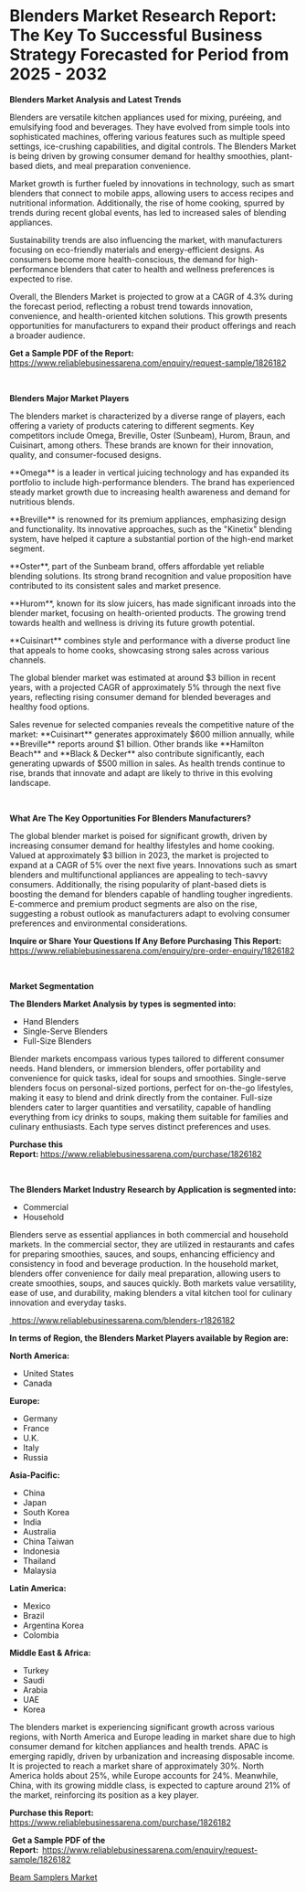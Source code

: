 <p><h1>Blenders Market Research Report: The Key To Successful Business Strategy Forecasted for Period from 2025 - 2032</h1></p><p><strong>Blenders Market Analysis and Latest Trends</strong></p>
<p><p>Blenders are versatile kitchen appliances used for mixing, puréeing, and emulsifying food and beverages. They have evolved from simple tools into sophisticated machines, offering various features such as multiple speed settings, ice-crushing capabilities, and digital controls. The Blenders Market is being driven by growing consumer demand for healthy smoothies, plant-based diets, and meal preparation convenience. </p><p>Market growth is further fueled by innovations in technology, such as smart blenders that connect to mobile apps, allowing users to access recipes and nutritional information. Additionally, the rise of home cooking, spurred by trends during recent global events, has led to increased sales of blending appliances. </p><p>Sustainability trends are also influencing the market, with manufacturers focusing on eco-friendly materials and energy-efficient designs. As consumers become more health-conscious, the demand for high-performance blenders that cater to health and wellness preferences is expected to rise. </p><p>Overall, the Blenders Market is projected to grow at a CAGR of 4.3% during the forecast period, reflecting a robust trend towards innovation, convenience, and health-oriented kitchen solutions. This growth presents opportunities for manufacturers to expand their product offerings and reach a broader audience.</p></p>
<p><strong>Get a Sample PDF of the Report:&nbsp;</strong> <a href="https://www.reliablebusinessarena.com/enquiry/request-sample/1826182?utm_campaign=2343&utm_medium=2&utm_source=Github&utm_content=ia&utm_term=18022025&utm_id=blenders">https://www.reliablebusinessarena.com/enquiry/request-sample/1826182</a></p>
<p>&nbsp;</p>
<p><strong>Blenders Major Market Players</strong></p>
<p><p>The blenders market is characterized by a diverse range of players, each offering a variety of products catering to different segments. Key competitors include Omega, Breville, Oster (Sunbeam), Hurom, Braun, and Cuisinart, among others. These brands are known for their innovation, quality, and consumer-focused designs.</p><p>**Omega** is a leader in vertical juicing technology and has expanded its portfolio to include high-performance blenders. The brand has experienced steady market growth due to increasing health awareness and demand for nutritious blends.</p><p>**Breville** is renowned for its premium appliances, emphasizing design and functionality. Its innovative approaches, such as the "Kinetix" blending system, have helped it capture a substantial portion of the high-end market segment.</p><p>**Oster**, part of the Sunbeam brand, offers affordable yet reliable blending solutions. Its strong brand recognition and value proposition have contributed to its consistent sales and market presence.</p><p>**Hurom**, known for its slow juicers, has made significant inroads into the blender market, focusing on health-oriented products. The growing trend towards health and wellness is driving its future growth potential.</p><p>**Cuisinart** combines style and performance with a diverse product line that appeals to home cooks, showcasing strong sales across various channels.</p><p>The global blender market was estimated at around $3 billion in recent years, with a projected CAGR of approximately 5% through the next five years, reflecting rising consumer demand for blended beverages and healthy food options.</p><p>Sales revenue for selected companies reveals the competitive nature of the market: **Cuisinart** generates approximately $600 million annually, while **Breville** reports around $1 billion. Other brands like **Hamilton Beach** and **Black & Decker** also contribute significantly, each generating upwards of $500 million in sales. As health trends continue to rise, brands that innovate and adapt are likely to thrive in this evolving landscape.</p></p>
<p>&nbsp;</p>
<p><strong>What Are The Key Opportunities For Blenders Manufacturers?</strong></p>
<p><p>The global blender market is poised for significant growth, driven by increasing consumer demand for healthy lifestyles and home cooking. Valued at approximately $3 billion in 2023, the market is projected to expand at a CAGR of 5% over the next five years. Innovations such as smart blenders and multifunctional appliances are appealing to tech-savvy consumers. Additionally, the rising popularity of plant-based diets is boosting the demand for blenders capable of handling tougher ingredients. E-commerce and premium product segments are also on the rise, suggesting a robust outlook as manufacturers adapt to evolving consumer preferences and environmental considerations.</p></p>
<p><strong>Inquire or Share Your Questions If Any Before Purchasing This Report:</strong> <a href="https://www.reliablebusinessarena.com/enquiry/pre-order-enquiry/1826182?utm_campaign=2343&utm_medium=2&utm_source=Github&utm_content=ia&utm_term=18022025&utm_id=blenders">https://www.reliablebusinessarena.com/enquiry/pre-order-enquiry/1826182</a></p>
<p>&nbsp;</p>
<p><strong>Market Segmentation</strong></p>
<p><strong>The Blenders Market Analysis by types is segmented into:</strong></p>
<p><ul><li>Hand Blenders</li><li>Single-Serve Blenders</li><li>Full-Size Blenders</li></ul></p>
<p><p>Blender markets encompass various types tailored to different consumer needs. Hand blenders, or immersion blenders, offer portability and convenience for quick tasks, ideal for soups and smoothies. Single-serve blenders focus on personal-sized portions, perfect for on-the-go lifestyles, making it easy to blend and drink directly from the container. Full-size blenders cater to larger quantities and versatility, capable of handling everything from icy drinks to soups, making them suitable for families and culinary enthusiasts. Each type serves distinct preferences and uses.</p></p>
<p><strong>Purchase this Report:&nbsp;</strong><a href="https://www.reliablebusinessarena.com/purchase/1826182?utm_campaign=2343&utm_medium=2&utm_source=Github&utm_content=ia&utm_term=18022025&utm_id=blenders">https://www.reliablebusinessarena.com/purchase/1826182</a></p>
<p>&nbsp;</p>
<p><strong>The Blenders Market Industry Research by Application is segmented into:</strong></p>
<p><ul><li>Commercial</li><li>Household</li></ul></p>
<p><p>Blenders serve as essential appliances in both commercial and household markets. In the commercial sector, they are utilized in restaurants and cafes for preparing smoothies, sauces, and soups, enhancing efficiency and consistency in food and beverage production. In the household market, blenders offer convenience for daily meal preparation, allowing users to create smoothies, soups, and sauces quickly. Both markets value versatility, ease of use, and durability, making blenders a vital kitchen tool for culinary innovation and everyday tasks.</p></p>
<p><a href="https://www.reliablebusinessarena.com/blenders-r1826182?utm_campaign=2343&utm_medium=2&utm_source=Github&utm_content=ia&utm_term=18022025&utm_id=blenders">&nbsp;https://www.reliablebusinessarena.com/blenders-r1826182</a></p>
<p><strong>In terms of Region, the Blenders Market Players available by Region are:</strong></p>
<p>
    <p> <strong> North America: </strong>
        <ul>
            <li>United States</li>
            <li>Canada</li>
        </ul>
        </p> 
    <p> <strong> Europe: </strong>
        <ul>
            <li>Germany</li>
            <li>France</li>
            <li>U.K.</li>
            <li>Italy</li>
            <li>Russia</li>
        </ul>
        </p> 
    <p> <strong> Asia-Pacific: </strong>
        <ul>
            <li>China</li>
            <li>Japan</li>
            <li>South Korea</li>
            <li>India</li>
            <li>Australia</li>
            <li>China Taiwan</li>
            <li>Indonesia</li>
            <li>Thailand</li>
            <li>Malaysia</li>
        </ul>
        </p> 
    <p> <strong> Latin America: </strong>
        <ul>
            <li>Mexico</li>
            <li>Brazil</li>
            <li>Argentina Korea</li>
            <li>Colombia</li>
        </ul>
        </p> 
    <p> <strong> Middle East & Africa: </strong>
        <ul>
            <li>Turkey</li>
            <li>Saudi</li>
            <li>Arabia</li>
            <li>UAE</li>
            <li>Korea</li>
        </ul>
    </p>
    </p>
<p><p>The blenders market is experiencing significant growth across various regions, with North America and Europe leading in market share due to high consumer demand for kitchen appliances and health trends. APAC is emerging rapidly, driven by urbanization and increasing disposable income. It is projected to reach a market share of approximately 30%. North America holds about 25%, while Europe accounts for 24%. Meanwhile, China, with its growing middle class, is expected to capture around 21% of the market, reinforcing its position as a key player.</p></p>
<p><strong>Purchase this Report: </strong><a href="https://www.reliablebusinessarena.com/purchase/1826182?utm_campaign=2343&utm_medium=2&utm_source=Github&utm_content=ia&utm_term=18022025&utm_id=blenders">https://www.reliablebusinessarena.com/purchase/1826182</a></p>
<p>&nbsp;<strong>Get a Sample PDF of the Report:&nbsp;&nbsp;</strong><a href="https://www.reliablebusinessarena.com/enquiry/request-sample/1826182?utm_campaign=2343&utm_medium=2&utm_source=Github&utm_content=ia&utm_term=18022025&utm_id=blenders">https://www.reliablebusinessarena.com/enquiry/request-sample/1826182</a></p>
<p><strong></strong></p>
<p><p><a href="https://github.com/cheryjhonson/Market-Research-Report-List-1/blob/main/beam-samplers-market.md?utm_campaign=2343&utm_medium=2&utm_source=Github&utm_content=ia&utm_term=18022025&utm_id=blenders">Beam Samplers Market</a></p></p>